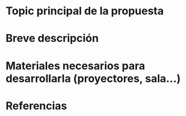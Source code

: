 # Topic principal de la propuesta

# Breve descripción

# Materiales necesarios para desarrollarla (proyectores, sala...)

# Referencias
